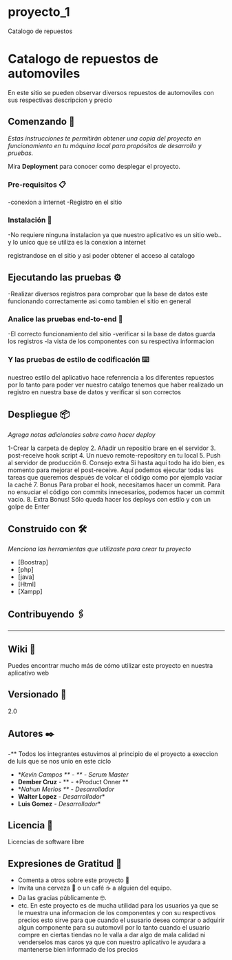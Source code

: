 # proyecto_1
Catalogo de repuestos
# Catalogo de repuestos de automoviles

En este sitio se pueden observar diversos repuestos de automoviles con sus respectivas descripcion y precio 

## Comenzando 🚀

_Estas instrucciones te permitirán obtener una copia del proyecto en funcionamiento en tu máquina local para propósitos de desarrollo y pruebas._

Mira **Deployment** para conocer como desplegar el proyecto.


### Pre-requisitos 📋

-conexion a internet 
-Registro en el sitio

### Instalación 🔧

-No requiere ninguna instalacion ya que nuestro aplicativo es un sitio web.. y lo unico que se utiliza es la conexion a internet 

registrandose en el sitio y asi poder obtener el acceso al catalogo 

## Ejecutando las pruebas ⚙️

-Realizar diversos registros para comprobar que la base de datos este funcionando correctamente asi como tambien el sitio en general 

### Analice las pruebas end-to-end 🔩

-El correcto funcionamiento del sitio 
-verificar si la base de datos guarda los registros 
-la vista de los componentes con su respectiva informacion 

### Y las pruebas de estilo de codificación ⌨️

nuestreo estilo del aplicativo hace refenrencia a los diferentes repuestos 
por lo tanto para poder ver nuestro catalgo tenemos que haber realizado un registro en nuestra base de datos y 
verificar si son correctos  
## Despliegue 📦

_Agrega notas adicionales sobre como hacer deploy_

1-Crear la carpeta de deploy
2. Añadir un repositio brare en el servidor
3. post-receive hook script
4. Un nuevo remote-repository en tu local
5. Push al servidor de producción
6. Consejo extra
Si hasta aquí todo ha ido bien, es momento para mejorar el post-receive. 
Aquí podemos ejecutar todas las tareas que queremos después de volcar el código como por ejemplo vaciar la caché
7. Bonus 
Para probar el hook, necesitamos hacer un commit. Para no ensuciar el código con commits innecesarios, podemos hacer un commit vacío.
8. Extra Bonus!
Sólo queda hacer los deploys con estilo y con un golpe de Enter
 

## Construido con 🛠️

_Menciona las herramientas que utilizaste para crear tu proyecto_

* [Boostrap]
* [php]
* [java]
* [Html]
* [Xampp]
## Contribuyendo 🖇️

-------

## Wiki 📖

Puedes encontrar mucho más de cómo utilizar este proyecto en nuestra  aplicativo web 

## Versionado 📌

2.0
## Autores ✒️


-** Todos los integrantes estuvimos al principio de el proyecto a execcion de luis que se nos unio en este ciclo 
* **Kevin Campos ** - ** - *Scrum Master**
* **Dember Cruz** - ** - *Product Onner **
* **Nahun Merlos ** - *Desarrollador** 
* **Walter Lopez** - *Desarrollador** 
* **Luis Gomez** - *Desarrollador**


## Licencia 📄

Licencias de software libre

## Expresiones de Gratitud 🎁

* Comenta a otros sobre este proyecto 📢
* Invita una cerveza 🍺 o un café ☕ a alguien del equipo. 
* Da las gracias públicamente 🤓.
* etc.
En este proyecto es de mucha utilidad para los usuarios ya que se le muestra una informacion de los componentes 
y con su respectivos precios esto sirve para que cuando el ususario desea comprar o adquirir algun componente para su automovil
por lo tanto cuando el usuario compre en ciertas tiendas no le valla a dar algo de mala calidad ni venderselos mas caros ya que con nuestro
aplicativo le ayudara a mantenerse bien informado de los precios 


